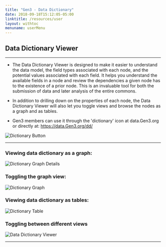 ```yaml
---
title: "Gen3 - Data Dictionary"
date: 2018-09-18T15:12:05-05:00
linktitle: /resources/user
layout: withtoc
menuname: userMenu
---
```



## Data Dictionary Viewer
* * *

* The Data Dictionary Viewer is designed to make it easier to understand the data model, the field types associated with each node, and the potential values associated with each field. It helps you understand the available fields in a node and review the dependencies a given node has to the existence of a prior node.  This is an invaluable tool for both the submission of data and later analysis of the entire commons.   


* In addition to drilling down on the properties of each node, the Data Dictionary Viewer will also let you toggle views and browse the nodes as a graph and as tables.  

* Gen3 members can use it through the 'dictionary' icon at data.Gen3.org or directly at: <https://data.Gen3.org/dd/>

![Dictionary Button](/img/dd-button.png)

* * *

### Viewing data dictionary as a graph:
![Dictionary Graph Details](/img/dd-graph-details.png)

### Toggling the graph view:
![Dictionary Graph](/img/dd-graph.png)

### Viewing data dictionary as tables:
![Dictionary Table](/img/dd-table.png)

### Toggling between different views
![Data Dictionary Viewer](/img/dd-viewer.gif)
* * *
